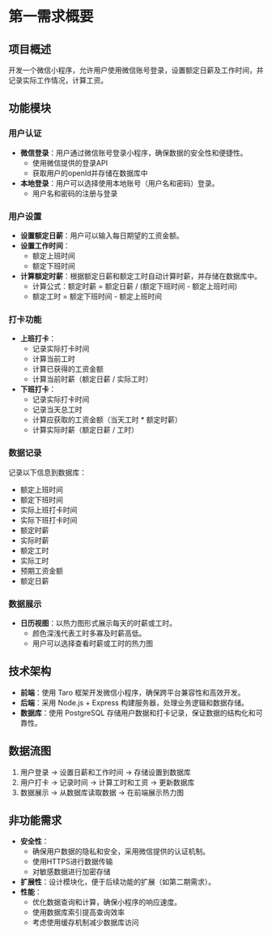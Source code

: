 # 第一需求概要

## 项目概述
开发一个微信小程序，允许用户使用微信账号登录，设置额定日薪及工作时间，并记录实际工作情况，计算工资。

## 功能模块

### 用户认证
- **微信登录**：用户通过微信账号登录小程序，确保数据的安全性和便捷性。
  - 使用微信提供的登录API
  - 获取用户的openId并存储在数据库中
- **本地登录**：用户可以选择使用本地账号（用户名和密码）登录。
  - 用户名和密码的注册与登录

### 用户设置
- **设置额定日薪**：用户可以输入每日期望的工资金额。
- **设置工作时间**：
  - 额定上班时间
  - 额定下班时间
- **计算额定时薪**：根据额定日薪和额定工时自动计算时薪，并存储在数据库中。
  - 计算公式：额定时薪 = 额定日薪 / (额定下班时间 - 额定上班时间)
  - 额定工时 = 额定下班时间 - 额定上班时间

### 打卡功能
- **上班打卡**：
  - 记录实际打卡时间
  - 计算当前工时
  - 计算已获得的工资金额
  - 计算当前时薪（额定日薪 / 实际工时）
- **下班打卡**：
  - 记录实际打卡时间
  - 记录当天总工时
  - 计算应获取的工资金额（当天工时 * 额定时薪）
  - 计算实际时薪（额定日薪 / 工时）

### 数据记录
记录以下信息到数据库：
- 额定上班时间
- 额定下班时间
- 实际上班打卡时间
- 实际下班打卡时间
- 额定时薪
- 实际时薪
- 额定工时
- 实际工时
- 预期工资金额
- 额定日薪

### 数据展示
- **日历视图**：以热力图形式展示每天的时薪或工时。
  - 颜色深浅代表工时多寡及时薪高低。
  - 用户可以选择查看时薪或工时的热力图

## 技术架构
- **前端**：使用 Taro 框架开发微信小程序，确保跨平台兼容性和高效开发。
- **后端**：采用 Node.js + Express 构建服务器，处理业务逻辑和数据存储。
- **数据库**：使用 PostgreSQL 存储用户数据和打卡记录，保证数据的结构化和可靠性。

## 数据流图
1. 用户登录 -> 设置日薪和工作时间 -> 存储设置到数据库
2. 用户打卡 -> 记录时间 -> 计算工时和工资 -> 更新数据库
3. 数据展示 -> 从数据库读取数据 -> 在前端展示热力图

## 非功能需求
- **安全性**：
  - 确保用户数据的隐私和安全，采用微信提供的认证机制。
  - 使用HTTPS进行数据传输
  - 对敏感数据进行加密存储
- **扩展性**：设计模块化，便于后续功能的扩展（如第二期需求）。
- **性能**：
  - 优化数据查询和计算，确保小程序的响应速度。
  - 使用数据库索引提高查询效率
  - 考虑使用缓存机制减少数据库访问